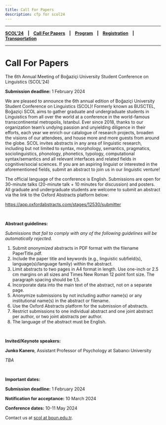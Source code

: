 ```yaml
---
title: Call For Papers
description: cfp for scol24
---
```


---

**[SCOL'24][scol24] ‎ ‎ ‎ | ‎ ‎ ‎ [Call For Papers][cfp] ‎ ‎ ‎ | ‎ ‎ ‎ [Program][prog] ‎ ‎ ‎ | ‎ ‎ ‎ [Registration][reg] ‎ ‎ ‎ | ‎ ‎ ‎ [Transportation][tp]**

---


# Call For Papers

The 6th Annual Meeting of Boğaziçi University Student Conference on Linguistics (SCOL’24) 

**Submission deadline:** 1 February 2024
 
We are pleased to announce the 6th annual edition of Boğaziçi University Student Conference on Linguistics (SCOL)! 
Formerly known as BUSCTEL, Boğaziçi SCOL aims to gather graduate and undergraduate students in Linguistics from all over the  world at a conference in the world-famous transcontinental metropolis, Istanbul. Ever since 2018, thanks to our  organization team’s undying passion and unyielding diligence in their efforts, each year we enrich our catalogue of  research projects, broaden the visions of our attendees, and house more and more guests from around the globe.
SCOL invites abstracts in any area of linguistic research, including but not limited to syntax, morphology, semantics,  pragmatics, sociolinguistics, phonology, phonetics, typology, computational syntax/semantics and all relevant interfaces and related fields in cognitive/social sciences. If you are an aspiring linguist or interested in the aforementioned fields, submit an abstract to join us in our linguistic venture! 

The official language of the conference is English. Submissions are open for 30-minute talks (20-minute talk + 10  minutes for discussion) and posters. All graduate and undergraduate students are welcome to submit an abstract via the link to the Oxford Abstracts platform below: 

https://app.oxfordabstracts.com/stages/12530/submitter

<br />

**Abstract guidelines:**

*Submissions that fail to comply with any of the following guidelines will be automatically rejected.*

1. Submit *anonymized* abstracts in PDF format with the filename PaperTitle.pdf. 
2. Include the paper title and keywords (e.g., linguistic subfield(s), language(s)/language family) within the abstract. 
3. Limit abstracts to two pages in A4 format in length. Use one-inch or 2.5 cm margins on all sizes and Times New Roman 12 point font size. The paragraph spacing should be 1,5. 
4. Incorporate data into the main text of the abstract, not on a separate page. 
5. Anonymize submissions by not including author name(s) or any institutional name(s) in the abstract or filename. 
6. Use the Oxford Abstracts platform for the submission of abstracts. 
7. Restrict submissions to one individual abstract and one joint abstract per author, or two joint abstracts per author. 
8. The language of the abstract must be English.

 <br />

**Invited/Keynote speakers:** 

**Junko Kanero**, Assistant Professor of Psychology at Sabancı University

*TBA*

<br />

**Important dates:** 

**Submission deadline:** 1 February 2024 

**Notification for acceptance:** 10 March 2024

**Conference dates:** 10-11 May 2024


Contact us at [scol at boun.edu.tr][mail].

[mail]: mailto:scol@boun.edu.tr
[tp]: /scol/24/transportation
[reg]: /scol/24/registration
[scol24]: /scol/24
[cfp]: /scol/24/callforpapers
[prog]: /scol/24/program
